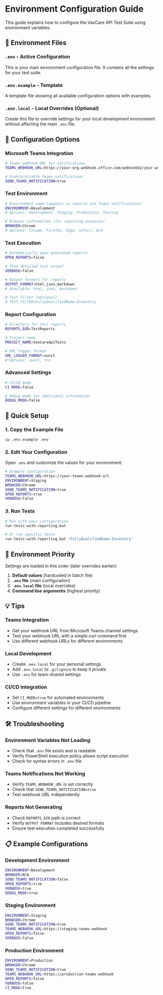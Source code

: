 # Environment Configuration Guide

This guide explains how to configure the VaxCare API Test Suite using environment variables.

## 📁 Environment Files

### `.env` - Active Configuration
This is your main environment configuration file. It contains all the settings for your test suite.

### `.env.example` - Template
A template file showing all available configuration options with examples.

### `.env.local` - Local Overrides (Optional)
Create this file to override settings for your local development environment without affecting the main `.env` file.

## 🔧 Configuration Options

### Microsoft Teams Integration
```bash
# Teams webhook URL for notifications
TEAMS_WEBHOOK_URL=https://your-org.webhook.office.com/webhookb2/your-webhook-id

# Enable/disable Teams notifications
SEND_TEAMS_NOTIFICATION=true
```

### Test Environment
```bash
# Environment name (appears in reports and Teams notifications)
ENVIRONMENT=Development
# Options: Development, Staging, Production, Testing

# Browser information (for reporting purposes)
BROWSER=Chrome
# Options: Chrome, Firefox, Edge, Safari, N/A
```

### Test Execution
```bash
# Automatically open generated reports
OPEN_REPORTS=false

# Show detailed test output
VERBOSE=false

# Output formats for reports
OUTPUT_FORMAT=html,json,markdown
# Available: html, json, markdown

# Test filter (optional)
# TEST_FILTER=FullyQualifiedName~Inventory
```

### Report Configuration
```bash
# Directory for test reports
REPORTS_DIR=TestReports

# Project name
PROJECT_NAME=VaxCareApiTests

# XML logger format
XML_LOGGER_FORMAT=xunit
# Options: xunit, trx
```

### Advanced Settings
```bash
# CI/CD mode
CI_MODE=false

# Debug mode for additional information
DEBUG_MODE=false
```

## 🚀 Quick Setup

### 1. Copy the Example File
```bash
cp .env.example .env
```

### 2. Edit Your Configuration
Open `.env` and customize the values for your environment:

```bash
# Example configuration
TEAMS_WEBHOOK_URL=https://your-teams-webhook-url
ENVIRONMENT=Staging
BROWSER=Chrome
SEND_TEAMS_NOTIFICATION=true
OPEN_REPORTS=true
VERBOSE=false
```

### 3. Run Tests
```bash
# Run with your configuration
run-tests-with-reporting.bat

# Or run specific tests
run-tests-with-reporting.bat "FullyQualifiedName~Inventory"
```

## 🔄 Environment Priority

Settings are loaded in this order (later overrides earlier):

1. **Default values** (hardcoded in batch file)
2. **`.env` file** (main configuration)
3. **`.env.local` file** (local overrides)
4. **Command line arguments** (highest priority)

## 💡 Tips

### Teams Integration
- Get your webhook URL from Microsoft Teams channel settings
- Test your webhook URL with a simple curl command first
- Use different webhook URLs for different environments

### Local Development
- Create `.env.local` for your personal settings
- Add `.env.local` to `.gitignore` to keep it private
- Use `.env` for team-shared settings

### CI/CD Integration
- Set `CI_MODE=true` for automated environments
- Use environment variables in your CI/CD pipeline
- Configure different settings for different environments

## 🛠️ Troubleshooting

### Environment Variables Not Loading
- Check that `.env` file exists and is readable
- Verify PowerShell execution policy allows script execution
- Check for syntax errors in `.env` file

### Teams Notifications Not Working
- Verify `TEAMS_WEBHOOK_URL` is set correctly
- Check that `SEND_TEAMS_NOTIFICATION=true`
- Test webhook URL independently

### Reports Not Generating
- Check `REPORTS_DIR` path is correct
- Verify `OUTPUT_FORMAT` includes desired formats
- Ensure test execution completed successfully

## 📋 Example Configurations

### Development Environment
```bash
ENVIRONMENT=Development
BROWSER=N/A
SEND_TEAMS_NOTIFICATION=false
OPEN_REPORTS=true
VERBOSE=true
DEBUG_MODE=true
```

### Staging Environment
```bash
ENVIRONMENT=Staging
BROWSER=Chrome
SEND_TEAMS_NOTIFICATION=true
TEAMS_WEBHOOK_URL=https://staging-teams-webhook
OPEN_REPORTS=false
VERBOSE=false
```

### Production Environment
```bash
ENVIRONMENT=Production
BROWSER=Chrome
SEND_TEAMS_NOTIFICATION=true
TEAMS_WEBHOOK_URL=https://production-teams-webhook
OPEN_REPORTS=false
VERBOSE=false
CI_MODE=true
```

